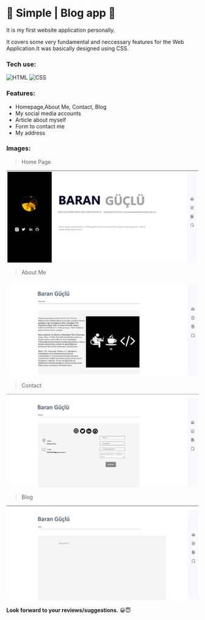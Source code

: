 # 📝 Simple | Blog app 📝


It is my first website application personally.

It covers some very fundamental and neccessary features for the Web Application.It was basically designed using CSS.



### Tech use:
![HTML](https://img.shields.io/badge/html-%2320232a.svg?style=for-the-badge&logo=html&logoColor=%2361DAFB)
![CSS](https://img.shields.io/badge/css-%230081CB.svg?style=for-the-badge&logo=css&logoColor=blue)


### Features:
- Homepage,About Me, Contact, Blog
- My social media accounts
- Article about myself
- Form to contact me
- My address


### Images:
> Home Page
<img src="demo1.png" />

> About Me
<img src="demo2.png" />

> Contact
<img src="Demo3.png" />

> Blog
<img src="Demo4.png" />

**Look forward to your reviews/suggestions.** 😀😇

